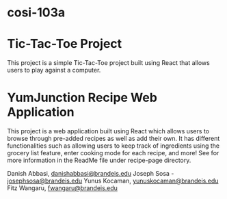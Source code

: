 # cosi-103a

# Tic-Tac-Toe Project
This project is a simple Tic-Tac-Toe project built using React that allows users to play against a computer. 

# YumJunction Recipe Web Application
This project is a web application built using React which allows users to browse through pre-added recipes as well as add their own. It has different functionalities such as allowing users to keep track of ingredients using the grocery list feature, enter cooking mode for each recipe, and more! See for more information in the ReadMe file under recipe-page directory. 

Danish Abbasi, danishabbasi@brandeis.edu
Joseph Sosa - josephsosa@brandeis.edu
Yunus Kocaman, yunuskocaman@brandeis.edu
Fitz Wangaru, fwangaru@brandeis.edu
